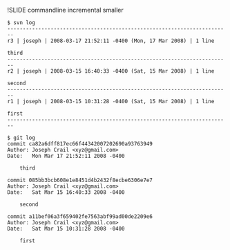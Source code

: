 !SLIDE commandline incremental smaller

	$ svn log
	------------------------------------------------------------------------
	r3 | joseph | 2008-03-17 21:52:11 -0400 (Mon, 17 Mar 2008) | 1 line

	third
	------------------------------------------------------------------------
	r2 | joseph | 2008-03-15 16:40:33 -0400 (Sat, 15 Mar 2008) | 1 line

	second
	------------------------------------------------------------------------
	r1 | joseph | 2008-03-15 10:31:28 -0400 (Sat, 15 Mar 2008) | 1 line

	first
	------------------------------------------------------------------------

	$ git log
	commit ca82a6dff817ec66f44342007202690a93763949
	Author: Joseph Crail <xyz@gmail.com>
	Date:   Mon Mar 17 21:52:11 2008 -0400

	    third

	commit 085bb3bcb608e1e8451d4b2432f8ecbe6306e7e7
	Author: Joseph Crail <xyz@gmail.com>
	Date:   Sat Mar 15 16:40:33 2008 -0400

	    second

	commit a11bef06a3f659402fe7563abf99ad00de2209e6
	Author: Joseph Crail <xyz@gmail.com>
	Date:   Sat Mar 15 10:31:28 2008 -0400

	    first

